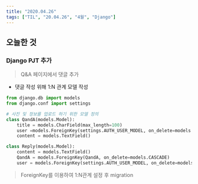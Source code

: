 ```yaml
---
title: "2020.04.26"
tags: ["TIL", "20.04.26", "4월", "Django"]
---
```


## 오늘한 것

### Django PJT 추가

>  Q&A 페이지에서 댓글 추가

- 댓글 작성 위해 1:N 관계 모델 작성

```python
from django.db import models
from django.conf import settings

# 사진 및 정보를 업로드 하기 위한 모델 정의
class QandA(models.Model):
    title = models.CharField(max_length=100)
    user =models.ForeignKey(settings.AUTH_USER_MODEL, on_delete=models.CASCADE)
    content = models.TextField()

class Reply(models.Model):
    content = models.TextField()
    QandA = models.ForeignKey(QandA, on_delete=models.CASCADE)
    user = models.ForeignKey(settings.AUTH_USER_MODEL, on_delete=models.CASCADE)
```

> ForeignKey를 이용하여 1:N관계 설정 후 migration





